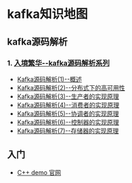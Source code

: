 # kafka知识地图

## kafka源码解析
### 1. [入境繁华--kafka源码解析系列](http://zhengjianglong.cn/categories/Kafka源码解析/)
- [Kafka源码解析(1)--概述](http://zhengjianglong.cn/2018/04/14/kafka/kafka源码解析(1)--概述/)
- [Kafka源码解析(2)--分布式下的高可用性](http://zhengjianglong.cn/2018/04/15/kafka/Kafka源码解析(2)--分布式下的高可用性/)
- [Kafka源码解析(3)--生产者的实现原理](http://zhengjianglong.cn/2018/04/21/kafka/kafka源码解析(3)--生产者实现原理/)
- [Kafka源码解析(4)--消费者的实现原理](http://zhengjianglong.cn/2018/04/21/kafka/kafka源码解析(4)--消费者实现原理/)
- [Kafka源码解析(5)--协调者的实现原理](http://zhengjianglong.cn/2018/04/21/kafka/kafka源码解析(5)--协调者实现原理/)
- [Kafka源码解析(6)--控制器的实现原理](http://zhengjianglong.cn/2018/04/22/kafka/kafka源码解析(6)--控制器实现原理/)
- [Kafka源码解析(7)--存储器的实现原理](http://zhengjianglong.cn/2018/04/22/kafka/kafka源码解析(7)--存储器的实现原理/)

## 入门
- [C++ demo 官网](https://github.com/edenhill/librdkafka/blob/master/examples/rdkafka_example.cpp)




